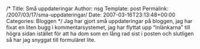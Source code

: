 /*
 Title: Små uppdateringar
 Author: nsg
 Template: post
 Permalink: /2007/03/17/sma-uppdateringar/
 Date: 2007-03-16T23:13:48+00:00
 Categories: Bloggen
*/
Jag har gjort små uppdateringar på bloggen, jag har fixat en liten bugg i kommentarsystemet, jag har flyttat upp &#8220;inlänkarna&#8221; till högra sidan istället för att ha dom som en lång rad sist i posten och slutligen så har jag snyggat till formuläret lite.

<small></small>